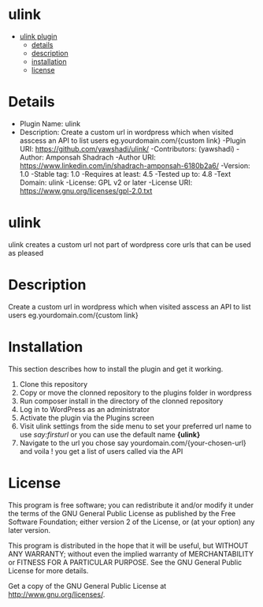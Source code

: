 # ulink


- [ulink plugin](#ulink)
  - [details](#Details)
  - [description](#Description)
  - [installation](#Installation)
  - [license](#License)

# Details
- Plugin Name:       ulink
- Description:      Create a custom url in wordpress which when visited asscess an API to list users    eg.yourdomain.com/{custom link}
-Plugin URI:        https://github.com/yawshadi/ulink/
-Contributors:      (yawshadi)
-Author:            Amponsah Shadrach
-Author URI:        https://www.linkedin.com/in/shadrach-amponsah-6180b2a6/
-Version:           1.0
-Stable tag:        1.0
-Requires at least: 4.5
-Tested up to:      4.8
-Text Domain:       ulink
-License:           GPL v2 or later
-License URI:       https://www.gnu.org/licenses/gpl-2.0.txt

# ulink

ulink creates a custom url not part of wordpress core urls that can be used as pleased


# Description

Create a custom url in wordpress which when visited asscess an API to list users  eg.yourdomain.com/{custom link}


# Installation

This section describes how to install the plugin and get it working.

1. Clone this repository
2. Copy or move the clonned repository to the plugins folder in wordpress
3. Run composer install in the directory of the clonned repository 
4. Log in to WordPress as an administrator
5. Activate the plugin via the Plugins screen
6. Visit  ulink settings from the side menu to set your preferred url name to use *say:firsturl* or you can use the default name **{ulink}**
7. Navigate to the url you chose say yourdomain.com/{your-chosen-url} and voila ! you get a list of users called via the API


# License

This program is free software; you can redistribute it and/or
modify it under the terms of the GNU General Public License
as published by the Free Software Foundation; either version 2
of the License, or (at your option) any later version.

This program is distributed in the hope that it will be useful,
but WITHOUT ANY WARRANTY; without even the implied warranty of
MERCHANTABILITY or FITNESS FOR A PARTICULAR PURPOSE.  See the
GNU General Public License for more details.

Get a copy of the GNU General Public License at <http://www.gnu.org/licenses/>.



